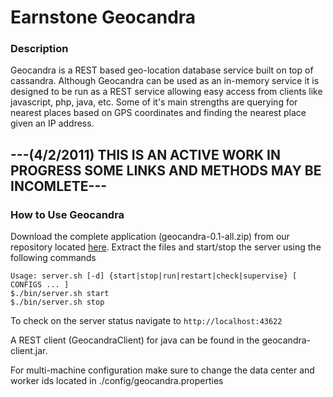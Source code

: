 
# Earnstone Geocandra

### Description
Geocandra is a REST based geo-location database service built on top of cassandra.
Although Geocandra can be used as an in-memory service it is designed to be run as
a REST service allowing easy access from clients like javascript, php, java, etc.
Some of it's main strengths are querying for nearest places based on GPS coordinates
and finding the nearest place given an IP address.

## ---(4/2/2011) THIS IS AN ACTIVE WORK IN PROGRESS SOME LINKS AND METHODS MAY BE INCOMLETE---

### How to Use Geocandra
Download the complete application (geocandra-0.1-all.zip) from our repository located 
[here](https://github.com/earnstone/maven-repo/tree/master/releases/com/earnstone/geo/geocandra/0.1). 
Extract the files and start/stop the server using the following commands 

    Usage: server.sh [-d] {start|stop|run|restart|check|supervise} [ CONFIGS ... ] 
    $./bin/server.sh start
    $./bin/server.sh stop

To check on the server status navigate to `http://localhost:43622`

A REST client (GeocandraClient) for java can be found in the geocandra-client.jar.  

For multi-machine configuration make sure to change the data center and worker ids 
located in ./config/geocandra.properties
